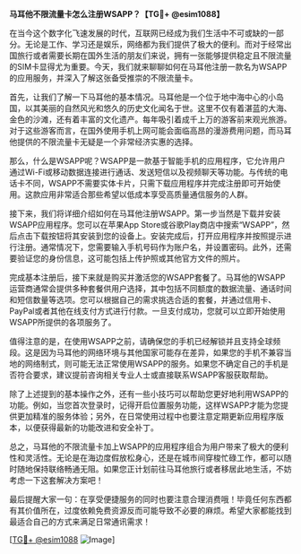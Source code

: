 **马耳他不限流量卡怎么注册WSAPP？【TG💪+ @esim1088】**

在当今这个数字化飞速发展的时代，互联网已经成为我们生活中不可或缺的一部分。无论是工作、学习还是娱乐，网络都为我们提供了极大的便利。而对于经常出国旅行或者需要长期在国外生活的朋友们来说，拥有一张能够提供稳定且不限流量的SIM卡显得尤为重要。今天，我们就来聊聊如何在马耳他注册一款名为WSAPP的应用服务，并深入了解这张备受推崇的不限流量卡。

首先，让我们了解一下马耳他的基本情况。马耳他是一个位于地中海中心的小岛国，以其美丽的自然风光和悠久的历史文化闻名于世。这里不仅有着湛蓝的大海、金色的沙滩，还有着丰富的文化遗产。每年吸引着成千上万的游客前来观光旅游。对于这些游客而言，在国外使用手机上网可能会面临高昂的漫游费用问题，而马耳他提供的不限流量卡无疑是一个非常经济实惠的选择。

那么，什么是WSAPP呢？WSAPP是一款基于智能手机的应用程序，它允许用户通过Wi-Fi或移动数据连接进行通话、发送短信以及视频聊天等功能。与传统的电话卡不同，WSAPP不需要实体卡片，只需下载应用程序并完成注册即可开始使用。这款应用非常适合那些希望以低成本享受高质量通信服务的人群。

接下来，我们将详细介绍如何在马耳他注册WSAPP。第一步当然是下载并安装WSAPP应用程序。您可以在苹果App Store或谷歌Play商店中搜索“WSAPP”，然后点击下载按钮将其安装到您的设备上。安装完成后，打开应用程序并按照提示进行注册。通常情况下，您需要输入手机号码作为账户名，并设置密码。此外，还需要验证您的身份信息，这可能包括上传护照或其他官方文件的照片。

完成基本注册后，接下来就是购买并激活您的WSAPP套餐了。马耳他的WSAPP运营商通常会提供多种套餐供用户选择，其中包括不同额度的数据流量、通话时间和短信数量等选项。您可以根据自己的需求挑选合适的套餐，并通过信用卡、PayPal或者其他在线支付方式进行付款。一旦支付成功，您就可以立即开始使用WSAPP所提供的各项服务了。

值得注意的是，在使用WSAPP之前，请确保您的手机已经解锁并且支持全球频段。这是因为马耳他的网络环境与其他国家可能存在差异，如果您的手机不兼容当地的网络制式，则可能无法正常使用WSAPP的服务。如果您不确定自己的手机是否符合要求，建议提前咨询相关专业人士或直接联系WSAPP客服获取帮助。

除了上述提到的基本操作之外，还有一些小技巧可以帮助您更好地利用WSAPP的功能。例如，当您首次登录时，记得开启位置服务功能，这样WSAPP才能为您提供更加精准的服务体验；另外，在日常使用过程中也要注意定期更新应用程序版本，以便获得最新的功能改进和安全补丁。

总之，马耳他的不限流量卡加上WSAPP的应用程序组合为用户带来了极大的便利性和灵活性。无论是在海边度假放松身心，还是在城市间穿梭忙碌工作，都可以随时随地保持联络畅通无阻。如果您正计划前往马耳他旅行或者移居此地生活，不妨考虑一下这套解决方案吧！

最后提醒大家一句：在享受便捷服务的同时也要注意合理消费哦！毕竟任何东西都有其价值所在，过度依赖免费资源反而可能导致不必要的麻烦。希望大家都能找到最适合自己的方式来满足日常通讯需求！

[[TG💪+ @esim1088](https://t.me/s/esim1088) ![Image](https://i.postimg.cc/4NQfJmqS/Snipaste-2025-05-13-00-14-12.png)]